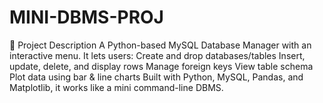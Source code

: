 # MINI-DBMS-PROJ
📌 Project Description  A Python-based MySQL Database Manager with an interactive menu. It lets users:  Create and drop databases/tables  Insert, update, delete, and display rows  Manage foreign keys  View table schema  Plot data using bar &amp; line charts  Built with Python, MySQL, Pandas, and Matplotlib, it works like a mini command-line DBMS.
